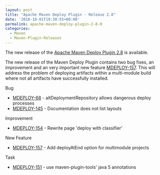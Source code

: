 ```yaml
---
layout: post
title: "Apache Maven Deploy Plugin - Release 2.8"
date: '2018-10-01T19:30:55+00:00'
permalink: apache-maven-deploy-plugin-2-8-0
categories:
  - Maven
  - Maven-Plugin-Releases
---
```

The new release of the [Apache Maven Deploy Plugin 2.8](https://maven.apache.org/plugins/maven-deploy-plugin/) is available.

The new release of the Maven Deploy Plugin contains two bug fixes, an improvement and an very important
new feature [MDEPLOY-157](https://issues.apache.org/jira/browse/MDEPLOY-157). This will address the problem of deploying artifacts within a multi-module build
where not all artifacts have successfully installed.

Bug

* [MDEPLOY-68](https://issues.apache.org/jira/browse/MDEPLOY-68) - altDeploymentRepository allows dangerous deploy processes
* [MDEPLOY-145](https://issues.apache.org/jira/browse/MDEPLOY-145) - Documentation does not list layouts

Improvement

* [MDEPLOY-154](https://issues.apache.org/jira/browse/MDEPLOY-154) - Rewrite page 'deploy with classifier'

New Feature

* [MDEPLOY-157](https://issues.apache.org/jira/browse/MDEPLOY-157) - Add deployAtEnd option for multimodule projects

Task

* [MDEPLOY-151](https://issues.apache.org/jira/browse/MDEPLOY-151) - use maven-plugin-tools' java 5 annotations


